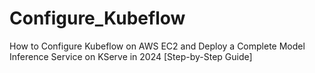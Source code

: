 # Configure_Kubeflow
How to Configure Kubeflow on AWS EC2 and Deploy a Complete Model Inference Service on KServe in 2024 [Step-by-Step Guide]
